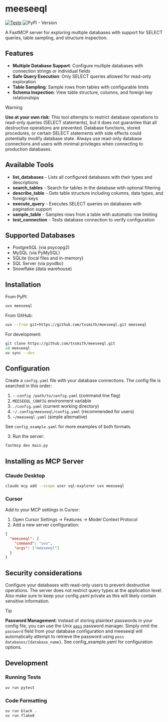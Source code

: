 # meeseeql
[![Tests](https://github.com/txsmith/meeseeql/actions/workflows/test.yml/badge.svg)](https://github.com/txsmith/meeseeql/actions/workflows/test.yml)
![PyPI - Version](https://img.shields.io/pypi/v/meeseeql)

A FastMCP server for exploring multiple databases with support for SELECT queries, table sampling, and structure inspection.

## Features

- **Multiple Database Support**: Configure multiple databases with connection strings or individual fields
- **Safe Query Execution**: Only SELECT queries allowed for read-only exploration
- **Table Sampling**: Sample rows from tables with configurable limits
- **Schema Inspection**: View table structure, columns, and foreign key relationships


> [!WARNING]
> **Use at your own risk**: This tool attempts to restrict database operations to read-only queries (SELECT statements), but it does not guarantee that all destructive operations are prevented. Database functions, stored procedures, or certain SELECT statements with side effects could potentially modify database state. Always use read-only database connections and users with minimal privileges when connecting to production databases. 


## Available Tools

- **list_databases** - Lists all configured databases with their types and descriptions
- **search_tables** - Search for tables in the database with optional filtering
- **describe_table** - Gets table structure including columns, data types, and foreign keys
- **execute_query** - Executes SELECT queries on databases with pagination support
- **sample_table** - Samples rows from a table with automatic row limiting
- **test_connection** - Tests database connection to verify configuration


## Supported Databases

- PostgreSQL (via psycopg2)
- MySQL (via PyMySQL)
- SQLite (local files and in-memory)
- SQL Server (via pyodbc)
- Snowflake (data warehouse)


## Installation

From PyPI:
```bash
uvx meeseeql
```

From GitHub:
```bash
uvx --from git+https://github.com/txsmith/meeseeql.git meeseeql
```

For development:
```bash
git clone https://github.com/txsmith/meeseeql.git
cd meeseeql
uv sync --dev
```

## Configuration

Create a `config.yaml` file with your database connections. The config file is searched in this order:

1. `--config /path/to/config.yaml` (command line flag)
2. `MEESEEQL_CONFIG` environment variable
3. `./config.yaml` (current working directory)
4. `~/.config/meeseeql/config.yaml` (recommended for users)
5. `~/meeseeql.yaml` (simple alternative)

See `config_example.yaml` for more examples of both formats.

3. Run the server:
```bash
fastmcp dev main.py
```


## Installing as MCP Server

### Claude Desktop
```bash
claude mcp add --scope user sql-explorer uvx meeseeql
```

### Cursor
Add to your MCP settings in Cursor:

1. Open Cursor Settings → Features → Model Context Protocol
2. Add a new server configuration:

```json
{
  "meeseeql": {
    "command": "uvx", 
    "args": ["meeseeql"]
  }
}
```
## Security considerations
Configure your databases with read-only users to prevent destructive operations. The server does not restrict query types at the application level. Also make sure to keep your config.yaml private as this will likely contain sensitive information.

> [!TIP]
> **Password Management**: Instead of storing plaintext passwords in your config file, you can use the Unix [`pass`](https://www.passwordstore.org/) password manager. Simply omit the `password` field from your database configuration and meeseeql will automatically attempt to retrieve the password using `pass databases/{database_name}`. See config_example.yaml for configuration options.

## Development

### Running Tests

```bash
uv run pytest
```

### Code Formatting

```bash
uv run black .
uv run flake8
```


